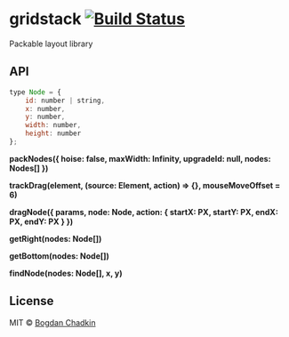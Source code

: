 # gridstack [![Build Status][travis-img]][travis]

[travis-img]: https://travis-ci.org/TrySound/gridstack.svg
[travis]: https://travis-ci.org/TrySound/gridstack

Packable layout library

## API

```js
type Node = {
    id: number | string,
    x: number,
    y: number,
    width: number,
    height: number
};
```

**packNodes({ hoise: false, maxWidth: Infinity, upgradeId: null, nodes: Nodes[] })**

**trackDrag(element, (source: Element, action) => {}, mouseMoveOffset = 6)**

**dragNode({ params, node: Node, action: { startX: PX, startY: PX, endX: PX, endY: PX } })**

**getRight(nodes: Node[])**

**getBottom(nodes: Node[])**

**findNode(nodes: Node[], x, y)**

## License

MIT © [Bogdan Chadkin](mailto:trysound@yandex.ru)
